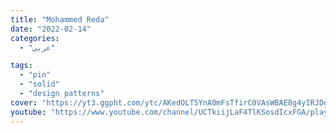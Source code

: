 ```yaml
---
title: "Mohammed Reda"
date: "2022-02-14"
categories:
  - "عربي"

tags:
  - "pin"
  - "solid"
  - "design patterns"
cover: "https://yt3.ggpht.com/ytc/AKedOLT5YnA0mFsTfirC0VAsWBAE8g4yIRJDgrY7DL61yw=s88-c-k-c0x00ffffff-no-rj"
youtube: "https://www.youtube.com/channel/UCTkiijLaF4TlKSosdIcxFGA/playlists"
---
```


